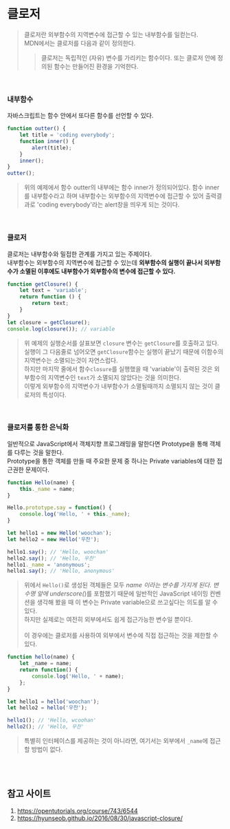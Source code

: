 # 클로저 

> 클로저란 외부함수의 지역변수에 접근할 수 있는 내부함수를 일컫는다. <br>
> MDN에서는 클로저를 다음과 같이 정의한다.
> > 클로저는 독립적인 (자유) 변수를 가리키는 함수이다. 또는 클로저 안에 정의된 함수는 만들어진 환경을 기억한다. 


<br>

### 내부함수 
자바스크립트는 함수 안에서 또다른 함수를 선언할 수 있다. 
```js
function outter() {
    let title = 'coding everybody'; 
    function inner() {
        alert(title);
    }
    inner();
}
outter();
```
> 위의 예제에서 함수 outter의 내부에는 함수 inner가 정의되어있다. 함수 inner를 내부함수라고 하며 내부함수는 외부함수의 지역변수에 접근할 수 있어 출력결과로 'coding everybody'라는 alert창을 띄우게 되는 것이다. 

<br>

### 클로저 
클로저는 내부함수와 밀접한 관계를 가지고 있는 주제이다. <br>
내부함수는 외부함수의 지역변수에 접근할 수 있는데 **외부함수의 실행이 끝나서 외부함수가 소멸된 이후에도 내부함수가 외부함수의 변수에 접근할 수 있다.**
```js
function getClosure() {
    let text = 'variable'; 
    return function () {
        return text;
    }
}
let closure = getClosure(); 
console.log(closure()); // variable
``` 
> 위 예제의 실행순서를 살표보면 ```closure``` 변수는 ```getClosure```를 호출하고 있다.<br>
> 실행이 그 다음줄로 넘어오면 ```getClosure```함수는 실행이 끝났기 때문에 이함수의 지역변수는 소멸되는것이 자연스럽다. <br>
> 하지만 마지막 줄에서 함수```closure```를 실행했을 때 'variable'이 출력된 것은 외부함수의 지역변수인 ```text```가 소멸되지 않았다는 것을 의미한다. <br>
> 이렇게 외부함수의 지역변수가 내부함수가 소멸될때까지 소멸되지 않는 것이 클로저의 특성이다. 

<br>

### 클로저를 통한 은닉화 
일반적으로 JavaScript에서 객체지향 프로그래밍을 말한다면 Prototype을 통해 객체를 다루는 것을 말한다. <br>
Prototype을 통한 객체를 만들 때 주요한 문제 중 하나는 Private variables에 대한 접근권한 문제이다. 
```js
function Hello(name) {
    this._name = name; 
}

Hello.prototype.say = function() {
    console.log('Hello, ' + this._name);
}

let hello1 = new Hello('woochan'); 
let hello2 = new Hello('우찬');

hello1.say(); // 'Hello, woochan' 
hello2.say(); // 'Hello, 우찬'
hello1._name = 'anonymous'; 
hello1.say(); // 'Hello, anonymous'
```

> 위에서 ```Hello()```로 생성된 객체들은 모두 _name 이라는 변수를 가지게 된다. 변수명 앞에 underscore(_)를 포함했기 때문에 일반적인 JavaScript 네이밍 컨벤션을 생각해 봤을 때 이 변수는 Private variable으로 쓰고싶다는 의도를 알 수 있다. <br>
> 하지만 실제로는 여전히 외부에서도 쉽게 접근가능한 변수일 뿐이다. <br><br> 
> 이 경우에는 클로저를 사용하여 외부에서 변수에 직접 접근하는 것을 제한할 수 있다. 

```js 
function hello(name) {
    let _name = name; 
    return function() {
        console.log('Hello, ' + name);
    };
}

let hello1 = hello('woochan'); 
let hello2 = hello('우찬'); 

hello1(); // 'Hello, wcoohan' 
hello2(); // 'Hello, 우찬'
```
> 특별히 인터페이스를 제공하는 것이 아니라면, 여기서는 외부에서 ```_name```에 접근할 방법이 없다.

<br><br>

## 참고 사이트 

1. https://opentutorials.org/course/743/6544 
2. https://hyunseob.github.io/2016/08/30/javascript-closure/
